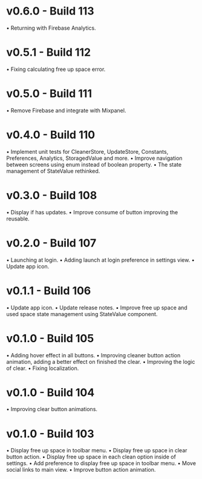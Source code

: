 # v0.6.0 - Build 113

• Returning with Firebase Analytics.

# v0.5.1 - Build 112

• Fixing calculating free up space error.

# v0.5.0 - Build 111

• Remove Firebase and integrate with Mixpanel.

# v0.4.0 - Build 110

• Implement unit tests for CleanerStore, UpdateStore, Constants, Preferences, Analytics, StoragedValue and more.
• Improve navigation between screens using enum instead of boolean property.
• The state management of StateValue rethinked.

# v0.3.0 - Build 108

• Display if has updates.
• Improve consume of button improving the reusable.

# v0.2.0 - Build 107

• Launching at login.
• Adding launch at login preference in settings view.
• Update app icon.

# v0.1.1 - Build 106

• Update app icon.
• Update release notes.
• Improve free up space and used space state management using StateValue component.

# v0.1.0 - Build 105

• Adding hover effect in all buttons.
• Improving cleaner button action animation, adding a better effect on finished the clear.
• Improving the logic of clear.
• Fixing localization.

# v0.1.0 - Build 104

• Improving clear button animations.

# v0.1.0 - Build 103

• Display free up space in toolbar menu.
• Display free up space in clear button action.
• Display free up space in each clean option inside of settings.
• Add preference to display free up space in toolbar menu.
• Move social links to main view.
• Improve button action animation.
